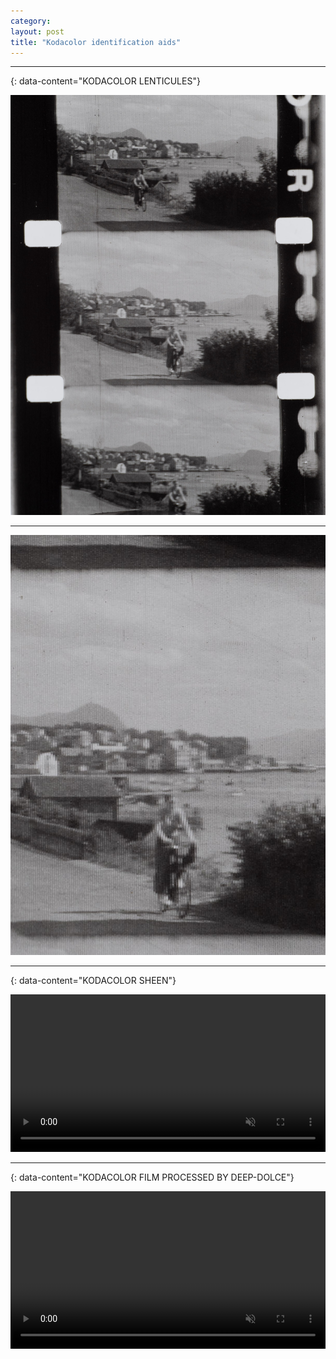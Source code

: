```yaml
---
category: 
layout: post
title: "Kodacolor identification aids"
---
```



---
{: data-content="KODACOLOR LENTICULES"}

![](/assets/img/kodacolor/kodacolor_lenticules.jpg)

---

![](/assets/img/kodacolor/kodacolor_lenticules_zoomed.jpg)

---
{: data-content="KODACOLOR SHEEN"}

<video width="100%" autoplay muted loop playsinline>
	<source src="/assets/mov/kodacolor/kodacolor_sheen.mp4" type="video/mp4">
	<p>Your browser does not support the video format/codec.</p>
</video>


---
{: data-content="KODACOLOR FILM PROCESSED BY DEEP-DOLCE"}

<video width="100%" autoplay muted loop playsinline>
	<source src="/assets/mov/ocr-script/kodacolor.webm" type="video/webm">
	<source src="/assets/mov/ocr-script/kodacolor.mp4" type="video/mp4">
	<p>Your browser does not support the video format/codec.</p>
</video>